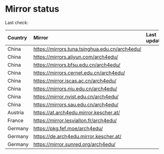 <script src="./time.js"></script>
# Mirror status
Last check: <script type="text/javascript">localize(1711998880.1813266);</script>

|Country|Mirror|Last update|
|:------|:-----|:----------|
|China|https://mirrors.tuna.tsinghua.edu.cn/arch4edu/|<script type="text/javascript">localize(1711996341);</script>|
|China|https://mirrors.aliyun.com/arch4edu/|<script type="text/javascript">localize(1711953393);</script>|
|China|https://mirrors.bfsu.edu.cn/arch4edu/|<script type="text/javascript">localize(1711953393);</script>|
|China|https://mirrors.cernet.edu.cn/arch4edu/|<script type="text/javascript">localize(1711996341);</script>|
|China|https://mirror.iscas.ac.cn/arch4edu/|<script type="text/javascript">localize(1711996341);</script>|
|China|https://mirrors.nju.edu.cn/arch4edu/|<script type="text/javascript">localize(1711909926);</script>|
|China|https://mirror.nyist.edu.cn/arch4edu/|<script type="text/javascript">localize(1711953393);</script>|
|China|https://mirrors.sau.edu.cn/arch4edu/|<script type="text/javascript">localize(1711953393);</script>|
|Austria|https://at.arch4edu.mirror.kescher.at/|<script type="text/javascript">localize(1711953393);</script>|
|France|https://mirror.lesviallon.fr/arch4edu/|<script type="text/javascript">localize(1711953393);</script>|
|Germany|https://pkg.fef.moe/arch4edu/|<script type="text/javascript">localize(1711953393);</script>|
|Germany|https://de.arch4edu.mirror.kescher.at/|<script type="text/javascript">localize(1711953393);</script>|
|Germany|https://mirror.sunred.org/arch4edu/|<script type="text/javascript">localize(1711953393);</script>|

<script src="./tablefilter/tablefilter.js"></script>
<script src="./table.js"></script>